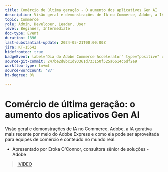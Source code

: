 ```yaml
---
title: Comércio de última geração - O aumento dos aplicativos Gen AI
description: Visão geral e demonstrações de IA no Commerce, Adobe, a IA gerativa mais recente por meio do Adobe Express e como ela pode ser aproveitada para equipes de comércio e conteúdo no mundo real.
topic: Commerce
role: Admin, Developer, Leader, User
level: Beginner, Intermediate
doc-type: Event
duration: 1896
last-substantial-update: 2024-05-21T00:00:00Z
jira: KT-15542
hidefromtoc: true
badgeEvent: label="Dia do Adobe Commerce Accelerator" type="positive" url="https://experienceleague.adobe.com/en/docs/events/apac-commerce-recordings/2024/accelerator-day/overview.html"
source-git-commit: 247be2d8bc1d93361d733150f525a6614c6df2e9
workflow-type: tm+mt
source-wordcount: '87'
ht-degree: 0%

---
```



# Comércio de última geração: o aumento dos aplicativos Gen AI

Visão geral e demonstrações de IA no Commerce, Adobe, a IA gerativa mais recente por meio do Adobe Express e como ela pode ser aproveitada para equipes de comércio e conteúdo no mundo real.

+ Apresentado por Eroka O&#39;Connor, consultora sênior de soluções - Adobe

>[!VIDEO](https://video.tv.adobe.com/v/3429269/?learn=on)
